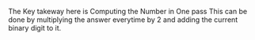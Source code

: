 The Key takeway here is Computing the Number in One pass
This can be done by multiplying the answer everytime by 2 and adding the current binary digit to it.